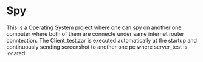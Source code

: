# Spy
This is a Operating System project where one can spy on another one computer where both of them are connecte under same internet router conntection. The Client_test.zar is executed automatically at the startup and continuously sending screenshot to another one pc where server_test is located. 
